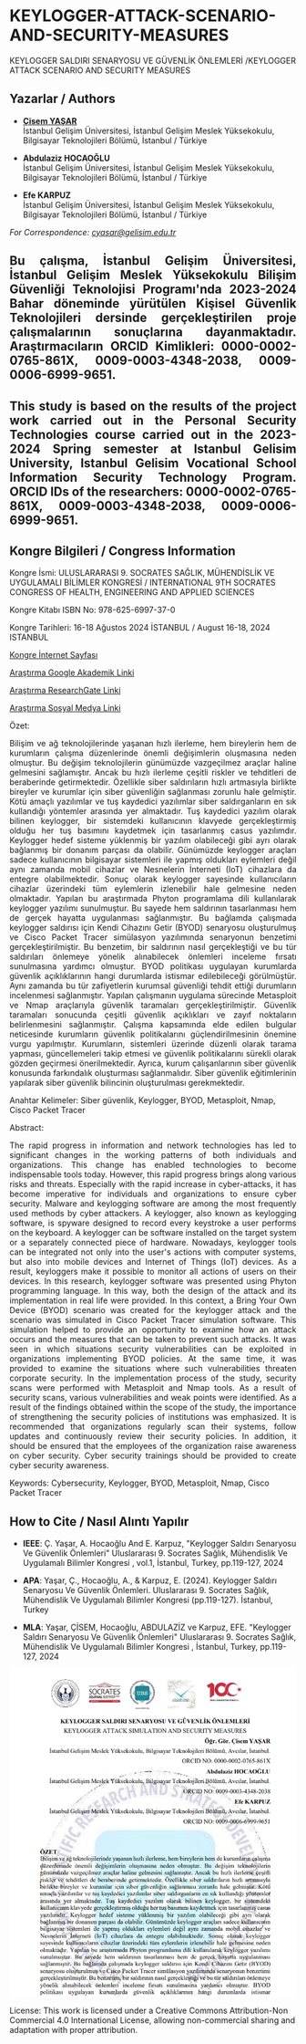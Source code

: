 # KEYLOGGER-ATTACK-SCENARIO-AND-SECURITY-MEASURES

KEYLOGGER SALDIRI SENARYOSU VE GÜVENLİK ÖNLEMLERİ /KEYLOGGER ATTACK SCENARIO AND SECURITY MEASURES

## Yazarlar / Authors

- [**Çisem YAŞAR**](https://scholar.google.com/citations?user=uehmKvoAAAAJ&hl=tr)  
  İstanbul Gelişim Üniversitesi, İstanbul Gelişim Meslek Yüksekokulu, Bilgisayar Teknolojileri Bölümü, İstanbul / Türkiye

- **Abdulaziz HOCAOĞLU**  
  İstanbul Gelişim Üniversitesi, İstanbul Gelişim Meslek Yüksekokulu, Bilgisayar Teknolojileri Bölümü, İstanbul / Türkiye

- **Efe KARPUZ**  
  İstanbul Gelişim Üniversitesi, İstanbul Gelişim Meslek Yüksekokulu, Bilgisayar Teknolojileri Bölümü, İstanbul / Türkiye
  
*For Correspondence: cyasar@gelisim.edu.tr*

## <p align="justify">Bu çalışma, İstanbul Gelişim Üniversitesi, İstanbul Gelişim Meslek Yüksekokulu Bilişim Güvenliği Teknolojisi Programı'nda 2023-2024 Bahar döneminde yürütülen Kişisel Güvenlik Teknolojileri dersinde gerçekleştirilen proje çalışmalarının sonuçlarına dayanmaktadır. Araştırmacıların ORCID Kimlikleri: 0000-0002-0765-861X, 0009-0003-4348-2038, 0009-0006-6999-9651.

## <p align="justify">This study is based on the results of the project work carried out in the Personal Security Technologies course carried out in the 2023-2024 Spring semester at Istanbul Gelisim University, Istanbul Gelisim Vocational School Information Security Technology Program. ORCID IDs of the researchers: 0000-0002-0765-861X, 0009-0003-4348-2038, 0009-0006-6999-9651.

## Kongre Bilgileri / Congress Information

Kongre İsmi: ULUSLARARASI 9. SOCRATES SAĞLIK, MÜHENDİSLİK VE UYGULAMALI BİLİMLER KONGRESİ / INTERNATIONAL 9TH SOCRATES CONGRESS OF HEALTH, ENGINEERING AND APPLIED SCIENCES

Kongre Kitabı ISBN No: 978-625-6997-37-0

Kongre Tarihleri: 16-18 Ağustos 2024 İSTANBUL / August 16-18, 2024 ISTANBUL

[Kongre İnternet Sayfası](https://ubsder.org.tr/uluslararasi-9-socrates-saglik-muhendislik-ve-uygulamali-bilimler-kongresi/)

[Araştırma Google Akademik Linki](https://scholar.google.com/citations?view_op=view_citation&hl=tr&user=uehmKvoAAAAJ&citation_for_view=uehmKvoAAAAJ:_FxGoFyzp5QC)

[Araştırma ResearchGate Linki](https://www.researchgate.net/publication/384560661_KEYLOGGER_SALDIRI_SENARYOSU_VE_GUVENLIK_ONLEMLERI_KEYLOGGER_ATTACK_SIMULATION_AND_SECURITY_MEASURES_Abdulaziz_HOCAOGLU_Efe_KARPUZ)

[Araştırma Sosyal Medya Linki](https://www.instagram.com/p/C-Nlr-kNd80/)

Özet:

<p align="justify">Bilişim ve ağ teknolojilerinde yaşanan hızlı ilerleme, hem bireylerin hem de kurumların çalışma düzenlerinde önemli değişimlerin oluşmasına neden olmuştur. Bu değişim teknolojilerin günümüzde vazgeçilmez araçlar haline gelmesini sağlamıştır. Ancak bu hızlı ilerleme çeşitli riskler ve tehditleri de beraberinde getirmektedir. Özellikle siber saldırıların hızlı artmasıyla birlikte bireyler ve kurumlar için siber güvenliğin sağlanması zorunlu hale gelmiştir. Kötü amaçlı yazılımlar ve tuş kaydedici yazılımlar siber saldırganların en sık kullandığı yöntemler arasında yer almaktadır. Tuş kaydedici yazılım olarak bilinen keylogger, bir sistemdeki kullanıcının klavyede gerçekleştirmiş olduğu her tuş basımını kaydetmek için tasarlanmış casus yazılımdır. Keylogger hedef sisteme yüklenmiş bir yazılım olabileceği gibi ayrı olarak bağlanmış bir donanım parçası da olabilir. Günümüzde keylogger araçları sadece kullanıcının bilgisayar sistemleri ile yapmış oldukları eylemleri değil aynı zamanda mobil cihazlar ve Nesnelerin İnterneti (IoT) cihazlara da entegre olabilmektedir. Sonuç olarak keylogger sayesinde kullanıcıların cihazlar üzerindeki tüm eylemlerin izlenebilir hale gelmesine neden olmaktadır. Yapılan bu araştırmada Phyton programlama dili kullanılarak keylogger yazılımı sunulmuştur. Bu sayede hem saldırının tasarlanması hem de gerçek hayatta uygulanması sağlanmıştır. Bu bağlamda çalışmada keylogger saldırısı için Kendi Cihazını Getir (BYOD) senaryosu oluşturulmuş ve Cisco Packet Tracer simülasyon yazılımında senaryonun benzetimi gerçekleştirilmiştir. Bu benzetim, bir saldırının nasıl gerçekleştiği ve bu tür saldırıları önlemeye yönelik alınabilecek önlemleri inceleme fırsatı sunulmasına yardımcı olmuştur. BYOD politikası uygulayan kurumlarda güvenlik açıklıklarının hangi durumlarda istismar edilebileceği görülmüştür. Aynı zamanda bu tür zafiyetlerin kurumsal güvenliği tehdit ettiği durumların incelenmesi sağlanmıştır. Yapılan çalışmanın uygulama sürecinde Metasploit ve Nmap araçlarıyla güvenlik taramaları gerçekleştirilmiştir. Güvenlik taramaları sonucunda çeşitli güvenlik açıklıkları ve zayıf noktaların belirlenmesini sağlanmıştır. Çalışma kapsamında elde edilen bulgular neticesinde kurumların güvenlik politikalarını güçlendirilmesinin önemine vurgu yapılmıştır. Kurumların, sistemleri üzerinde düzenli olarak tarama yapması, güncellemeleri takip etmesi ve güvenlik politikalarını sürekli olarak gözden geçirmesi önerilmektedir. Ayrıca, kurum çalışanlarının siber güvenlik konusunda farkındalık oluşturması sağlanmalıdır. Siber güvenlik eğitimlerinin yapılarak siber güvenlik bilincinin oluşturulması gerekmektedir.

Anahtar Kelimeler: Siber güvenlik, Keylogger, BYOD, Metasploit, Nmap, Cisco Packet Tracer

Abstract:

<p align="justify">The rapid progress in information and network technologies has led to significant changes in the working patterns of both individuals and organizations. This change has enabled technologies to become indispensable tools today. However, this rapid progress brings along various risks and threats. Especially with the rapid increase in cyber-attacks, it has become imperative for individuals and organizations to ensure cyber security. Malware and keylogging software are among the most frequently used methods by cyber attackers. A keylogger, also known as keylogging software, is spyware designed to record every keystroke a user performs on the keyboard. A keylogger can be software installed on the target system or a separately connected piece of hardware. Nowadays, keylogger tools can be integrated not only into the user's actions with computer systems, but also into mobile devices and Internet of Things (IoT) devices. As a result, keyloggers make it possible to monitor all actions of users on their devices. In this research, keylogger software was presented using Phyton programming language. In this way, both the design of the attack and its implementation in real life were provided. In this context, a Bring Your Own Device (BYOD) scenario was created for the keylogger attack and the scenario was simulated in Cisco Packet Tracer simulation software. This simulation helped to provide an opportunity to examine how an attack occurs and the measures that can be taken to prevent such attacks. It was seen in which situations security vulnerabilities can be exploited in organizations implementing BYOD policies. At the same time, it was provided to examine the situations where such vulnerabilities threaten corporate security. In the implementation process of the study, security scans were performed with Metasploit and Nmap tools. As a result of security scans, various vulnerabilities and weak points were identified. As a result of the findings obtained within the scope of the study, the importance of strengthening the security policies of institutions was emphasized. It is recommended that organizations regularly scan their systems, follow updates and continuously review their security policies. In addition, it should be ensured that the employees of the organization raise awareness on cyber security. Cyber security trainings should be provided to create cyber security awareness.

Keywords: Cybersecurity, Keylogger, BYOD, Metasploit, Nmap, Cisco Packet Tracer

## How to Cite / Nasıl Alıntı Yapılır

- **IEEE**: Ç. Yaşar, A. Hocaoğlu And E.  Karpuz, "Keylogger Saldırı Senaryosu Ve Güvenlik Önlemleri"  Uluslararası 9. Socrates Sağlık, Mühendislik Ve Uygulamalı Bilimler Kongresi , vol.1, İstanbul, Turkey, pp.119-127, 2024                               

- **APA**: Yaşar, Ç., Hocaoğlu, A., & Karpuz, E. (2024).  Keylogger Saldırı Senaryosu Ve Güvenlik Önlemleri. Uluslararası 9. Socrates Sağlık, Mühendislik Ve Uygulamalı Bilimler Kongresi (pp.119-127). İstanbul, Turkey                            
- **MLA**: Yaşar, ÇİSEM, Hocaoğlu, ABDULAZİZ ve Karpuz, EFE.  "Keylogger Saldırı Senaryosu Ve Güvenlik Önlemleri"  Uluslararası 9. Socrates Sağlık, Mühendislik Ve Uygulamalı Bilimler Kongresi , İstanbul, Turkey, pp.119-127, 2024               

![Bildiri Metni](https://github.com/cyasar34/KEYLOGGER-SALDIRI-SENARYOSU-VE-GUVENLIK-ONLEMLERI/blob/main/keylogger_bildiri.PNG)

License:
This work is licensed under a Creative Commons Attribution-Non Commercial 4.0 International License, allowing non-commercial sharing and adaptation with proper attribution.

